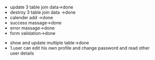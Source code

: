 - update 3 table join data->done
- destroy 3 table join data ->done
- calender add ->done
- success massage->done
- error massage->done
- form validation->done


* show and update multiple table->done
* 1.user can edit his own  profile and change password and read other user details


